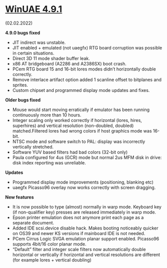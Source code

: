# [WinUAE 4.9.1](https://www.winuae.net/2022/02/02/winuae-4-9-1-2/)

(02.02.2022)

**4.9.0 bugs fixed**

- JIT indirect was unstable.
- JIT enabled + emulated (not uaegfx) RTG board corruption was possible in certain situations.
- Direct 3D 11 mode shader buffer leak.
- x86 AT bridgeboard (A2286 and A2386SX) boot crash.
- PCem RTG board 15 and 16-bit lores modes didn’t horizontally double correctly.
- Remove interlace artifact option added 1 scanline offset to bitplanes and sprites.
- Custom chipset and programmed display mode updates and fixes.

**Older bugs fixed**

- Mouse would start moving erratically if emulator has been running continuously more than 10 hours.
- Integer scaling only worked correctly if horizontal (lores, hires, superhires) and vertical resolution (non-doubled, doubled) matched.Filtered lores had wrong colors if host graphics mode was 16-bit.
- NTSC mode and software switch to PAL: display was incorrectly vertically stretched.
- Software YUV based filters had bad colors (32-bit only)
- Paula configured for 4us (GCR) mode but normal 2us MFM disk in drive: disk index reporting was unreliable.

**Updates**

- Programmed display mode improvements (positioning, blanking etc)
- uaegfx Picasso96 overlay now works correctly with screen dragging.

**New features**

- It is now possible to type (almost) normally in warp mode. Keyboard key (if non-qualifier key) presses are released immediately in warp mode.
- Epson printer emulation does not anymore print each page as a separate document.
- Added IDE scsi.device disable hack. Makes booting noticeably quicker on OS39 and newer KS versions if mainboard IDE is not needed.
- PCem Cirrus Logic SVGA emulation planar support enabled. Picasso96 supports 4bit/16 color planar mode.
- “Default” filter and integer scale filters now automatically double horizontal or vertically if horizontal and vertical resolutions are different (for example lores + vertical doubling)

